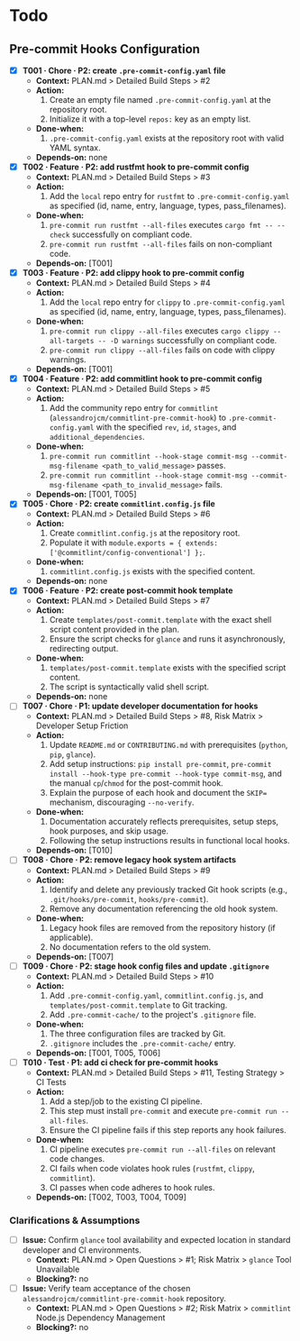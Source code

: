 # Todo

## Pre-commit Hooks Configuration
- [x] **T001 · Chore · P2: create `.pre-commit-config.yaml` file**
    - **Context:** PLAN.md > Detailed Build Steps > #2
    - **Action:**
        1. Create an empty file named `.pre-commit-config.yaml` at the repository root.
        2. Initialize it with a top-level `repos:` key as an empty list.
    - **Done‑when:**
        1. `.pre-commit-config.yaml` exists at the repository root with valid YAML syntax.
    - **Depends‑on:** none
- [x] **T002 · Feature · P2: add rustfmt hook to pre-commit config**
    - **Context:** PLAN.md > Detailed Build Steps > #3
    - **Action:**
        1. Add the `local` repo entry for `rustfmt` to `.pre-commit-config.yaml` as specified (id, name, entry, language, types, pass_filenames).
    - **Done‑when:**
        1. `pre-commit run rustfmt --all-files` executes `cargo fmt -- --check` successfully on compliant code.
        2. `pre-commit run rustfmt --all-files` fails on non-compliant code.
    - **Depends‑on:** [T001]
- [x] **T003 · Feature · P2: add clippy hook to pre-commit config**
    - **Context:** PLAN.md > Detailed Build Steps > #4
    - **Action:**
        1. Add the `local` repo entry for `clippy` to `.pre-commit-config.yaml` as specified (id, name, entry, language, types, pass_filenames).
    - **Done‑when:**
        1. `pre-commit run clippy --all-files` executes `cargo clippy --all-targets -- -D warnings` successfully on compliant code.
        2. `pre-commit run clippy --all-files` fails on code with clippy warnings.
    - **Depends‑on:** [T001]
- [x] **T004 · Feature · P2: add commitlint hook to pre-commit config**
    - **Context:** PLAN.md > Detailed Build Steps > #5
    - **Action:**
        1. Add the community repo entry for `commitlint` (`alessandrojcm/commitlint-pre-commit-hook`) to `.pre-commit-config.yaml` with the specified `rev`, `id`, `stages`, and `additional_dependencies`.
    - **Done‑when:**
        1. `pre-commit run commitlint --hook-stage commit-msg --commit-msg-filename <path_to_valid_message>` passes.
        2. `pre-commit run commitlint --hook-stage commit-msg --commit-msg-filename <path_to_invalid_message>` fails.
    - **Depends‑on:** [T001, T005]
- [x] **T005 · Chore · P2: create `commitlint.config.js` file**
    - **Context:** PLAN.md > Detailed Build Steps > #6
    - **Action:**
        1. Create `commitlint.config.js` at the repository root.
        2. Populate it with `module.exports = { extends: ['@commitlint/config-conventional'] };`.
    - **Done‑when:**
        1. `commitlint.config.js` exists with the specified content.
    - **Depends‑on:** none
- [x] **T006 · Feature · P2: create post-commit hook template**
    - **Context:** PLAN.md > Detailed Build Steps > #7
    - **Action:**
        1. Create `templates/post-commit.template` with the exact shell script content provided in the plan.
        2. Ensure the script checks for `glance` and runs it asynchronously, redirecting output.
    - **Done‑when:**
        1. `templates/post-commit.template` exists with the specified script content.
        2. The script is syntactically valid shell script.
    - **Depends‑on:** none
- [ ] **T007 · Chore · P1: update developer documentation for hooks**
    - **Context:** PLAN.md > Detailed Build Steps > #8, Risk Matrix > Developer Setup Friction
    - **Action:**
        1. Update `README.md` or `CONTRIBUTING.md` with prerequisites (`python`, `pip`, `glance`).
        2. Add setup instructions: `pip install pre-commit`, `pre-commit install --hook-type pre-commit --hook-type commit-msg`, and the manual `cp`/`chmod` for the post-commit hook.
        3. Explain the purpose of each hook and document the `SKIP=` mechanism, discouraging `--no-verify`.
    - **Done‑when:**
        1. Documentation accurately reflects prerequisites, setup steps, hook purposes, and skip usage.
        2. Following the setup instructions results in functional local hooks.
    - **Depends‑on:** [T010]
- [ ] **T008 · Chore · P2: remove legacy hook system artifacts**
    - **Context:** PLAN.md > Detailed Build Steps > #9
    - **Action:**
        1. Identify and delete any previously tracked Git hook scripts (e.g., `.git/hooks/pre-commit`, `hooks/pre-commit`).
        2. Remove any documentation referencing the old hook system.
    - **Done‑when:**
        1. Legacy hook files are removed from the repository history (if applicable).
        2. No documentation refers to the old system.
    - **Depends‑on:** [T007]
- [ ] **T009 · Chore · P2: stage hook config files and update `.gitignore`**
    - **Context:** PLAN.md > Detailed Build Steps > #10
    - **Action:**
        1. Add `.pre-commit-config.yaml`, `commitlint.config.js`, and `templates/post-commit.template` to Git tracking.
        2. Add `.pre-commit-cache/` to the project's `.gitignore` file.
    - **Done‑when:**
        1. The three configuration files are tracked by Git.
        2. `.gitignore` includes the `.pre-commit-cache/` entry.
    - **Depends‑on:** [T001, T005, T006]
- [ ] **T010 · Test · P1: add ci check for pre-commit hooks**
    - **Context:** PLAN.md > Detailed Build Steps > #11, Testing Strategy > CI Tests
    - **Action:**
        1. Add a step/job to the existing CI pipeline.
        2. This step must install `pre-commit` and execute `pre-commit run --all-files`.
        3. Ensure the CI pipeline fails if this step reports any hook failures.
    - **Done‑when:**
        1. CI pipeline executes `pre-commit run --all-files` on relevant code changes.
        2. CI fails when code violates hook rules (`rustfmt`, `clippy`, `commitlint`).
        3. CI passes when code adheres to hook rules.
    - **Depends‑on:** [T002, T003, T004, T009]

### Clarifications & Assumptions
- [ ] **Issue:** Confirm `glance` tool availability and expected location in standard developer and CI environments.
    - **Context:** PLAN.md > Open Questions > #1; Risk Matrix > `glance` Tool Unavailable
    - **Blocking?:** no
- [ ] **Issue:** Verify team acceptance of the chosen `alessandrojcm/commitlint-pre-commit-hook` repository.
    - **Context:** PLAN.md > Open Questions > #2; Risk Matrix > `commitlint` Node.js Dependency Management
    - **Blocking?:** no
